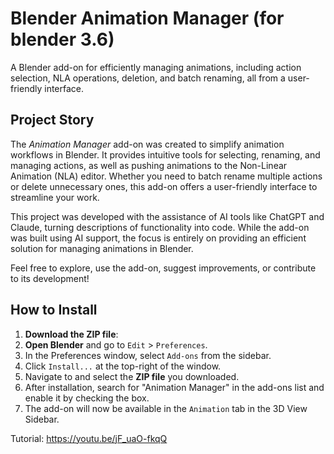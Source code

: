 # Blender Animation Manager (for blender 3.6)

A Blender add-on for efficiently managing animations, including action selection, NLA operations, deletion, and batch renaming, all from a user-friendly interface.

## Project Story

The *Animation Manager* add-on was created to simplify animation workflows in Blender. It provides intuitive tools for selecting, renaming, and managing actions, as well as pushing animations to the Non-Linear Animation (NLA) editor. Whether you need to batch rename multiple actions or delete unnecessary ones, this add-on offers a user-friendly interface to streamline your work.

This project was developed with the assistance of AI tools like ChatGPT and Claude, turning descriptions of functionality into code. While the add-on was built using AI support, the focus is entirely on providing an efficient solution for managing animations in Blender.

Feel free to explore, use the add-on, suggest improvements, or contribute to its development!

## How to Install

1. **Download the ZIP file**: 
2. **Open Blender** and go to `Edit` > `Preferences`.
3. In the Preferences window, select `Add-ons` from the sidebar.
4. Click `Install...` at the top-right of the window.
5. Navigate to and select the **ZIP file** you downloaded.
6. After installation, search for "Animation Manager" in the add-ons list and enable it by checking the box.
7. The add-on will now be available in the `Animation` tab in the 3D View Sidebar.

Tutorial:
https://youtu.be/jF_uaO-fkqQ

